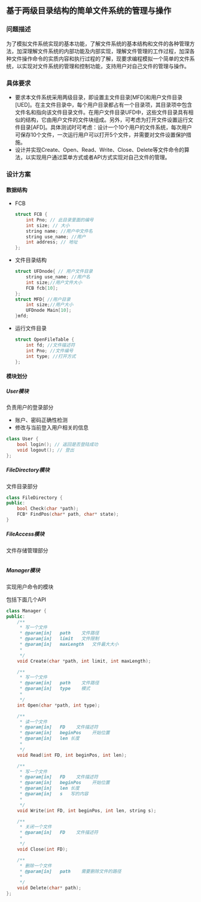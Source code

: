 ## 基于两级目录结构的简单文件系统的管理与操作

### 问题描述

​		为了模拟文件系统实现的基本功能，了解文件系统的基本结构和文件的各种管理方法，加深理解文件系统的内部功能及内部实现，理解文件管理的工作过程，加深各种文件操作命令的实质内容和执行过程的了解，现要求编程模拟一个简单的文件系统，以实现对文件系统的管理和控制功能，支持用户对自己文件的管理与操作。

### 具体要求

- 要求本文件系统采用两级目录，即设置主文件目录[MFD]和用户文件目录[UED]。在主文件目录中，每个用户目录都占有一个目录项，其目录项中包含文件名和指向该文件目录文件。在用户文件目录UFD中，这些文件目录具有相似的结构，它由用户文件的文件块组成。另外，可考虑为打开文件设置运行文件目录[AFD]。具体测试时可考虑：设计一个10个用户的文件系统，每次用户可保存10个文件，一次运行用户可以打开5个文件，并需要对文件设置保护措施。
- 设计并实现Create、Open、Read、Write、Close、Delete等文件命令的算法，以实现用户通过菜单方式或者API方式实现对自己文件的管理。

### 设计方案

#### 数据结构

+ FCB

  ```c++
  struct FCB {
      int Pno; // 此目录里面的编号
      int size; // 大小
      string name; //用户中文件名
      string use_name; //用户
      int address; // 地址
  };
  ```

+ 文件目录结构

  ```c++
  struct UFDnode{ // 用户文件目录
      string use_name; //用户名
      int size;//用户文件大小
      FCB fcb[10];
  };
  struct MFD{ //用户目录
      int size;//用户大小
      UFDnode Main[10];
  }mfd; 
  ```

+ 运行文件目录

  ```c++
  struct OpenFileTable {
      int fd; //文件描述符
      int Pno; //文件编号
      int type; //打开方式
  };
  ```

#### 模块划分

##### User模块

负责用户的登录部分 

+ 账户、密码正确性检测
+ 修改与当前登入用户相关的信息

```c++
class User {
    bool login(); // 返回是否登陆成功
    void logout(); // 登出
};
```



##### FileDirectory模块

文件目录部分

```c++
class FileDirectory {
public:
    bool Check(char *path);
    FCB* FindPos(char* path, char* state);
}
```



##### FileAccess模块

文件存储管理部分

```c++

```



##### Manager模块

实现用户命令的模块

包括下面几个API

```c++
class Manager {
public:
    /** 
     * 写一个文件
     * @param[in]   path    文件路径
     * @param[in]   limit   文件限制
     * @param[in]   maxLength   文件最大大小
     * 
     */
    void Create(char *path, int limit, int maxLength);

    /** 
     * 写一个文件
     * @param[in]   path    文件路径
     * @param[in]   type    模式
     * 
     */
    int Open(char *path, int type);

    /** 
     * 读一个文件
     * @param[in]   FD    文件描述符
     * @param[in]   beginPos    开始位置
     * @param[in]   len 长度
     * 
     */
    void Read(int FD, int beginPos, int len);

    /** 
     * 写一个文件
     * @param[in]   FD    文件描述符
     * @param[in]   beginPos    开始位置
     * @param[in]   len 长度
     * @param[in]   s   写的内容
     * 
     */
    void Write(int FD, int beginPos, int len, string s);

    /** 
     * 关闭一个文件
     * @param[in]   FD    文件描述符
     * 
     */
    void Close(int FD);

    /** 
     * 删除一个文件
     * @param[in]   path    需要删除文件的路径
     * 
     */
    void Delete(char* path);
};
```











